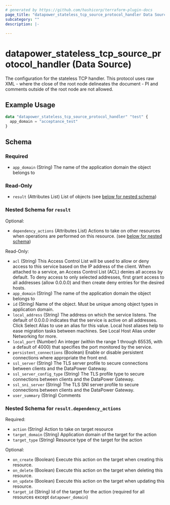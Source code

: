 ```yaml
---
# generated by https://github.com/hashicorp/terraform-plugin-docs
page_title: "datapower_stateless_tcp_source_protocol_handler Data Source - terraform-provider-datapower"
subcategory: ""
description: |-
  
---
```


# datapower_stateless_tcp_source_protocol_handler (Data Source)

<p>The configuration for the stateless TCP handler. This protocol uses raw XML - where the close of the root node delineates the document - PI and comments outside of the root node are not allowed.</p>

## Example Usage

```terraform
data "datapower_stateless_tcp_source_protocol_handler" "test" {
  app_domain = "acceptance_test"
}
```

<!-- schema generated by tfplugindocs -->
## Schema

### Required

- `app_domain` (String) The name of the application domain the object belongs to

### Read-Only

- `result` (Attributes List) List of objects (see [below for nested schema](#nestedatt--result))

<a id="nestedatt--result"></a>
### Nested Schema for `result`

Optional:

- `dependency_actions` (Attributes List) Actions to take on other resources when operations are performed on this resource. (see [below for nested schema](#nestedatt--result--dependency_actions))

Read-Only:

- `acl` (String) This Access Control List will be used to allow or deny access to this service based on the IP address of the client. When attached to a service, an Access Control List (ACL) denies all access by default. To deny access to only selected addresses, first grant access to all addresses (allow 0.0.0.0) and then create deny entries for the desired hosts.
- `app_domain` (String) The name of the application domain the object belongs to
- `id` (String) Name of the object. Must be unique among object types in application domain.
- `local_address` (String) The address on which the service listens. The default of 0.0.0.0 indicates that the service is active on all addresses. Click Select Alias to use an alias for this value. Local host aliases help to ease migration tasks between machines. See Local Host Alias under Networking for more.
- `local_port` (Number) An integer (within the range 1 through 65535, with a default of 4000) that specifies the port monitored by the service.
- `persistent_connections` (Boolean) Enable or disable persistent connections where appropriate the front end.
- `ssl_server` (String) The TLS server profile to secure connections between clients and the DataPower Gateway.
- `ssl_server_config_type` (String) The TLS profile type to secure connections between clients and the DataPower Gateway.
- `ssl_sni_server` (String) The TLS SNI server profile to secure connections between clients and the DataPower Gateway.
- `user_summary` (String) Comments

<a id="nestedatt--result--dependency_actions"></a>
### Nested Schema for `result.dependency_actions`

Required:

- `action` (String) Action to take on target resource
- `target_domain` (String) Application domain of the target for the action
- `target_type` (String) Resource type of the target for the action

Optional:

- `on_create` (Boolean) Execute this action on the target when creating this resource.
- `on_delete` (Boolean) Execute this action on the target when deleting this resource.
- `on_update` (Boolean) Execute this action on the target when updating this resource.
- `target_id` (String) Id of the target for the action (required for all resources except `datapower_domain`)
